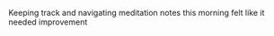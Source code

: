 Keeping track and navigating meditation notes this morning felt like it needed improvement [](./meditation.md)